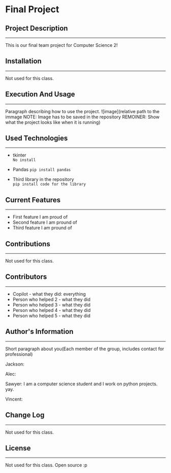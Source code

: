 # Final Project

## Project Description  
---
This is our final team project for Computer Science 2!  

## Installation  
---
Not used for this class.  

## Execution And Usage  
---
Paragraph describing how to use the project.
![image](relative path to the immage NOTE: Image has to be saved in the repository REMOINER: Show what the project looks like when it is running)  

## Used Technologies  
---

+ tkinter  
`No install`  

+ Pandas 
`pip install pandas`  

+ Third library in the repository  
`pip install code for the library`  

## Current Features  
---
+ First feature I am proud of  
+ Second feature I am pround of  
+ Third feature I am pround of  

## Contributions  
---
Not used for this class.  

## Contributors  
---
+ Copilot - what they did: everything   
+ Person who helped 2 - what they did  
+ Person who helped 3 - what they did  
+ Person who helped 4 - what they did  
+ Person who helped 5 - what they did  

## Author's Information  
---
Short paragraph about you(Each member of the group, includes contact for professional)

Jackson:

Alec:

Sawyer:
I am a computer science student and I work on python projects. yay.

Vincent:

## Change Log  
---
Not used for this class.  

## License
---
Not used for this class. Open source :p
